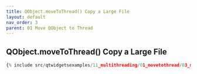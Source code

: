 ```yaml
---
title: QObject.moveToThread() Copy a Large File
layout: default
nav_order: 3
parent: 01 Move QObject to Thread
---
```


## QObject.moveToThread() Copy a Large File

```python
{% include src/qtwidgetsexamples/11_multithreading/01_movetothread/03_movetothread_filecopy.py %}
```

